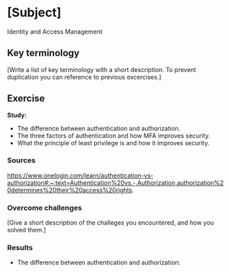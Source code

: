 # [Subject]
Identity and Access Management

## Key terminology
[Write a list of key terminology with a short description. To prevent duplication you can reference to previous excercises.]

## Exercise
**Study:**  
* The difference between authentication and authorization.
* The three factors of authentication and how MFA improves security.
* What the principle of least privilege is and how it improves security.


### Sources
https://www.onelogin.com/learn/authentication-vs-authorization#:~:text=Authentication%20vs.-,Authorization,authorization%20determines%20their%20access%20rights.

### Overcome challenges
[Give a short description of the challeges you encountered, and how you solved them.]

### Results
* The difference between authentication and authorization:  

